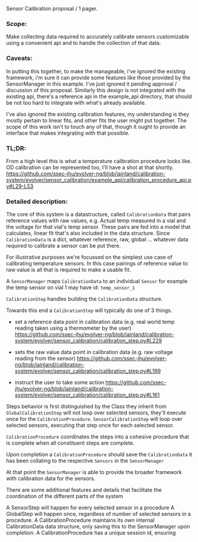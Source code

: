 Sensor Calibration proposal / 1 pager.


### Scope: 
Make collecting data required to accurately calibrate sensors customizable using a convenient api and to handle the collection of that data.

### Caveats:

In putting this together, to make the manageable, i've ignored the existing framework, i'm sure it can provide some features like those provided by the SensorManager in this example. I've just ignored it pending approval / discussion of this proposal. Similarly this design is not integrated with the existing api, there's a reference api in the example_api directory, that should be not too hard to integrate with what's already available.

I've also ignored the existing calibration features, my understanding is they mostly pertain to linear fits, and other fits the user might put together. The scope of this work isn't to touch any of that, though it ought to provide an interface that makes integrating with that possible.


### TL;DR:
From a high level this is what a temperature calibration procedure looks like. OD calibration can be represented too, I'll have a shot at that shortly.
https://github.com/ssec-jhu/evolver-ng/blob/iainland/calibration-system/evolver/sensor_calibration/example_api/calibration_procedure_api.py#L29-L53

### Detailed description:

The core of this system is a datastructure, called `CalibrationData` that pairs reference values with raw values, e.g. Actual temp measured in a vial and the voltage for that vial's temp sensor. These pairs are fed into a model that calculates, linear fit that's also included in the data structure. Since `CalibrationData` is a dict, whatever reference, raw, global ... whatever data required to calibrate a sensor can be put there.

For illustrative purposes we're focussed on the simplest use case of calibrating temperature sensors. In this case pairings of reference value to raw value is all that is required to make a usable fit.

A `SensorManager` maps `CalibrationData`  to an individual `Sensor`  for example the temp sensor on vial 1 may have id: `temp_sensor_1`

`CalibrationStep` handles building the `CalibrationData` structure.

Towards this end a `CalibrationStep` will typically do one of 3 things.

- set a reference data point in calibration data (e.g. real world temp reading taken using a thermometer by the user)
https://github.com/ssec-jhu/evolver-ng/blob/iainland/calibration-system/evolver/sensor_calibration/calibration_step.py#L229

- sets the raw value data point in calibration data (e.g. raw voltage reading from the sensor)
https://github.com/ssec-jhu/evolver-ng/blob/iainland/calibration-system/evolver/sensor_calibration/calibration_step.py#L199

- instruct the user to take some action
https://github.com/ssec-jhu/evolver-ng/blob/iainland/calibration-system/evolver/sensor_calibration/calibration_step.py#L161

Steps behavior is first  distinguished by the Class they inherit from
`GlobalCalibrationStep` will not loop over selected sensors, they'll execute once for the `CalibrationProcedure`.
`SensorCalibrationStep` will loop over selected sensors, executing that step once for each selected sensor.

`CalibrationProcedure` coordinates the steps into a cohesive procedure that is complete when all constituent steps are complete.

Upon completion a `CalibrationProcedure` should save the `CalibrationData` it has been collating to the respective `Sensors` in the `SensorManager`

At that point the `SensorManager` is able to provide the broader framework with calibration data for the sensors.

There are some additional features and details that facilitate the coordination of the different parts of the system

A SensorStep will happen for every selected sensor in a procedure
A GlobalStep will happen once, regardless of number of selected sensors in a procedure.
A CalibrationProcedure maintains its own internal CalibrationData data structure, only saving this to the SensorManager upon completion.
A CalibrationProcedure has a unique session id, ensuring